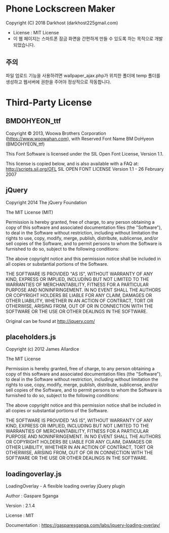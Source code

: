 # Phone Lockscreen Maker 
Copyright (C) 2018 Darkhost (darkhost225gmail.com) 
* License : MIT License
* 이 웹 페이지는 스마트폰 잠금 화면을 간편하게 만들 수 있도록 하는 목적으로 개발되었습니다.

주의
---------------------------------------------
파일 업로드 기능을 사용하려면 wallpaper_ajax.php가 위치한 폴더에 temp 폴더를 생성하고 웹서버에 권한을 주어야 정상적으로 작동합니다.

# Third-Party License


BMDOHYEON_ttf 
---------------------------------------------
Copyright © 2013, Woowa Brothers Corporation (https://www.woowahan.com), with Reserved Font Name BM DoHyeon (BMDOHYEON_ttf)

This Font Software is licensed under the SIL Open Font License, Version 1.1. 

This license is copied below, and is also available with a FAQ at: http://scripts.sil.org/OFL SIL OPEN FONT LICENSE Version 1.1 - 26 February 2007

jQuery 
---------------------------------------------
Copyright 2014 The jQuery Foundation

The MIT License (MIT)

Permission is hereby granted, free of charge, to any person obtaining a copy of this software and associated documentation files (the "Software"), to deal in the Software without restriction, including without limitation the rights to use, copy, modify, merge, publish, distribute, sublicense, and/or sell copies of the Software, and to permit persons to whom the Software is furnished to do so, subject to the following conditions:

The above copyright notice and this permission notice shall be included in all copies or substantial portions of the Software.

THE SOFTWARE IS PROVIDED "AS IS", WITHOUT WARRANTY OF ANY KIND, EXPRESS OR IMPLIED, INCLUDING BUT NOT LIMITED TO THE WARRANTIES OF MERCHANTABILITY, FITNESS FOR A PARTICULAR PURPOSE AND NONINFRINGEMENT. IN NO EVENT SHALL THE AUTHORS OR COPYRIGHT HOLDERS BE LIABLE FOR ANY CLAIM, DAMAGES OR OTHER LIABILITY, WHETHER IN AN ACTION OF CONTRACT, TORT OR OTHERWISE, ARISING FROM, OUT OF OR IN CONNECTION WITH THE SOFTWARE OR THE USE OR OTHER DEALINGS IN THE SOFTWARE.

Original can be found at http://jquery.com/

placeholders.js 
---------------------------------------------
Copyright (c) 2012 James Allardice

The MIT License

Permission is hereby granted, free of charge, to any person obtaining a copy
of this software and associated documentation files (the "Software"), to
deal in the Software without restriction, including without limitation the
rights to use, copy, modify, merge, publish, distribute, sublicense, and/or
sell copies of the Software, and to permit persons to whom the Software is
furnished to do so, subject to the following conditions:

The above copyright notice and this permission notice shall be included in
all copies or substantial portions of the Software.

THE SOFTWARE IS PROVIDED "AS IS", WITHOUT WARRANTY OF ANY KIND, EXPRESS OR
IMPLIED, INCLUDING BUT NOT LIMITED TO THE WARRANTIES OF MERCHANTABILITY,
FITNESS FOR A PARTICULAR PURPOSE AND NONINFRINGEMENT. IN NO EVENT SHALL THE
AUTHORS OR COPYRIGHT HOLDERS BE LIABLE FOR ANY CLAIM, DAMAGES OR OTHER
LIABILITY, WHETHER IN AN ACTION OF CONTRACT, TORT OR OTHERWISE, ARISING
FROM, OUT OF OR IN CONNECTION WITH THE SOFTWARE OR THE USE OR OTHER DEALINGS
IN THE SOFTWARE.

loadingoverlay.js
---------------------------------------------
LoadingOverlay - A flexible loading overlay jQuery plugin

Author          : Gaspare Sganga

Version         : 2.1.4

License         : MIT

Documentation   : https://gasparesganga.com/labs/jquery-loading-overlay/